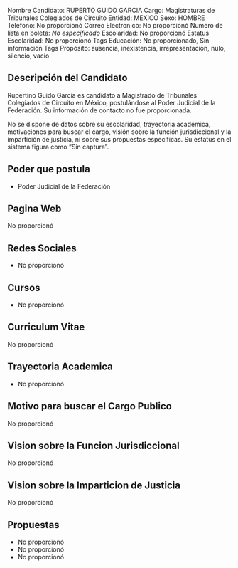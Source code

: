 Nombre Candidato: RUPERTO GUIDO GARCIA
Cargo: Magistraturas de Tribunales Colegiados de Circuito
Entidad: MEXICO
Sexo: HOMBRE
Telefono: No proporcionó
Correo Electronico: No proporcionó
Numero de lista en boleta: *No especificado*
Escolaridad: No proporcionó
Estatus Escolaridad: No proporcionó
Tags Educación: No proporcionado, Sin información
Tags Propósito: ausencia, inexistencia, irrepresentación, nulo, silencio, vacío


## Descripción del Candidato 

Rupertino Guido Garcia es candidato a Magistrado de Tribunales Colegiados de Circuito en México, postulándose al Poder Judicial de la Federación. Su información de contacto no fue proporcionada.

No se dispone de datos sobre su escolaridad, trayectoria académica, motivaciones para buscar el cargo, visión sobre la función jurisdiccional y la impartición de justicia, ni sobre sus propuestas específicas. Su estatus en el sistema figura como “Sin captura”.


## Poder que postula

- Poder Judicial de la Federación


## Pagina Web

No proporcionó


## Redes Sociales

- No proporcionó


## Cursos

- No proporcionó


## Curriculum Vitae

No proporcionó


## Trayectoria Academica

- No proporcionó


## Motivo para buscar el Cargo Publico

No proporcionó


## Vision sobre la Funcion Jurisdiccional

No proporcionó


## Vision sobre la Imparticion de Justicia

No proporcionó


## Propuestas

- No proporcionó
- No proporcionó
- No proporcionó

